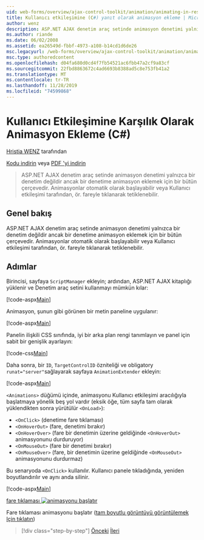 ```yaml
---
uid: web-forms/overview/ajax-control-toolkit/animation/animating-in-response-to-user-interaction-cs
title: Kullanıcı etkileşimine (C#) yanıt olarak animasyon ekleme | Microsoft Docs
author: wenz
description: ASP.NET AJAX denetim araç setinde animasyon denetimi yalnızca bir denetim değildir ancak bir denetime animasyon eklemek için bir bütün çerçevedir. Animasyonlar yıldız alabilir...
ms.author: riande
ms.date: 06/02/2008
ms.assetid: ea26549d-fbbf-4973-a108-b14cd1d6de26
msc.legacyurl: /web-forms/overview/ajax-control-toolkit/animation/animating-in-response-to-user-interaction-cs
msc.type: authoredcontent
ms.openlocfilehash: d04fa680d0cd4f7fb54521ac6fbb47a2cf9a83cf
ms.sourcegitcommit: 22fbd8863672c4ad6693b8388ad5c8e753fb41a2
ms.translationtype: MT
ms.contentlocale: tr-TR
ms.lasthandoff: 11/28/2019
ms.locfileid: "74599868"
---
```

# <a name="animating-in-response-to-user-interaction-c"></a>Kullanıcı Etkileşimine Karşılık Olarak Animasyon Ekleme (C#)

[Hristia WENZ](https://github.com/wenz) tarafından

[Kodu indirin](https://download.microsoft.com/download/f/9/a/f9a26acd-8df4-4484-8a18-199e4598f411/Animation6.cs.zip) veya [PDF 'yi indirin](https://download.microsoft.com/download/6/7/1/6718d452-ff89-4d3f-a90e-c74ec2d636a3/animation6CS.pdf)

> ASP.NET AJAX denetim araç setinde animasyon denetimi yalnızca bir denetim değildir ancak bir denetime animasyon eklemek için bir bütün çerçevedir. Animasyonlar otomatik olarak başlayabilir veya Kullanıcı etkileşimi tarafından, ör. fareyle tıklanarak tetiklenebilir.

## <a name="overview"></a>Genel bakış

ASP.NET AJAX denetim araç setinde animasyon denetimi yalnızca bir denetim değildir ancak bir denetime animasyon eklemek için bir bütün çerçevedir. Animasyonlar otomatik olarak başlayabilir veya Kullanıcı etkileşimi tarafından, ör. fareyle tıklanarak tetiklenebilir.

## <a name="steps"></a>Adımlar

Birincisi, sayfaya `ScriptManager` ekleyin; ardından, ASP.NET AJAX kitaplığı yüklenir ve Denetim araç setini kullanmayı mümkün kılar:

[!code-aspx[Main](animating-in-response-to-user-interaction-cs/samples/sample1.aspx)]

Animasyon, şunun gibi görünen bir metin paneline uygulanır:

[!code-aspx[Main](animating-in-response-to-user-interaction-cs/samples/sample2.aspx)]

Panelin ilişkili CSS sınıfında, iyi bir arka plan rengi tanımlayın ve panel için sabit bir genişlik ayarlayın:

[!code-css[Main](animating-in-response-to-user-interaction-cs/samples/sample3.css)]

Daha sonra, bir `ID`, `TargetControlID` özniteliği ve obligatory `runat="server"`sağlayarak sayfaya `AnimationExtender` ekleyin:

[!code-aspx[Main](animating-in-response-to-user-interaction-cs/samples/sample4.aspx)]

`<Animations>` düğümü içinde, animasyonu Kullanıcı etkileşimi aracılığıyla başlatmaya yönelik beş yol vardır (eksik öğe, tüm sayfa tam olarak yüklendikten sonra yürütülür `<OnLoad>`):

- `<OnClick>` (denetime fare tıklaması)
- `<OnHoverOut>` (fare, denetimi bırakır)
- `<OnHoverOver>` (fare bir denetimin üzerine geldiğinde `<OnHoverOut>` animasyonunu durduruyor)
- `<OnMouseOut>` (fare bir denetimi bırakır)
- `<OnMouseOver>` (fare, bir denetimin üzerine geldiğinde `<OnMouseOut>` animasyonunu durdurmaz)

Bu senaryoda `<OnClick>` kullanılır. Kullanıcı panele tıkladığında, yeniden boyutlandırılır ve aynı anda silinir.

[!code-aspx[Main](animating-in-response-to-user-interaction-cs/samples/sample5.aspx)]

[fare tıklaması ![animasyonu başlatır](animating-in-response-to-user-interaction-cs/_static/image2.png)](animating-in-response-to-user-interaction-cs/_static/image1.png)

Fare tıklaması animasyonu başlatır ([tam boyutlu görüntüyü görüntülemek Için tıklatın](animating-in-response-to-user-interaction-cs/_static/image3.png))

> [!div class="step-by-step"]
> [Önceki](picking-one-animation-out-of-a-list-cs.md)
> [İleri](disabling-actions-during-animation-cs.md)

